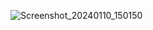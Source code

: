 ![Screenshot_20240110_150150](https://github.com/vutukurikavya7/KekaTaskToDoList/assets/80099931/443c9ae2-f0eb-442c-9e45-99a17d2e5e6a)
